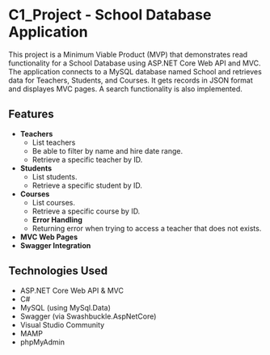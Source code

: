# C1_Project - School Database Application

This project is a Minimum Viable Product (MVP) that demonstrates read functionality for a School Database using ASP.NET Core Web API and MVC. The application connects to a MySQL database named School and retrieves data for Teachers, Students, and Courses. It gets records in JSON format and displayes MVC pages. A search functionality is also implemented. 

## Features

- **Teachers**
  - List teachers
  - Be able to  filter by name and hire date range.
  - Retrieve a specific teacher by ID.
- **Students**
  - List students.
  - Retrieve a specific student by ID.
- **Courses**
  - List courses.
  - Retrieve a specific course by ID.
  - **Error Handling**
  - Returning error when trying to access a teacher that does not exists.
- **MVC Web Pages**
- **Swagger Integration**
 

## Technologies Used

- ASP.NET Core Web API & MVC
- C# 
- MySQL (using MySql.Data)
- Swagger (via Swashbuckle.AspNetCore)
- Visual Studio Community
- MAMP
- phpMyAdmin


